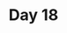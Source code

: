 ---
title: "Day 18"
description: "Lorem ipsum dolor sit amet"
pubDate: "Dec 18 2024"
heroImage: "/blog-placeholder-2.jpg"
---